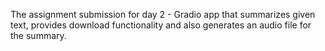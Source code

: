 The assignment submission for day 2 - Gradio app that summarizes given text, provides download functionality and also generates an audio file for the summary.
